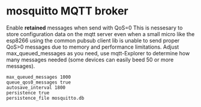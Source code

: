 # mosquitto MQTT broker

Enable **retained** messages when send with QoS=0
This is nessesary to store configuration data on the mqtt server even when a small micro like the esp8266 using the common pubsub client lib is unable to send proper QoS>0 messages due to memory and performance limitations.
Adjust max_queued_messages as you need, use mqtt-Explorer to determine how many messages needed (some devices can easily beed 50 or more messages).


```
max_queued_messages 1000
queue_qos0_messages true
autosave_interval 1800
persistence true
persistence_file mosquitto.db
```
